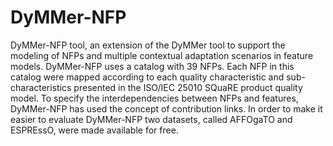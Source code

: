 # **DyMMer-NFP** #

DyMMer-NFP tool, an extension of the DyMMer tool to support the modeling of NFPs and multiple contextual adaptation scenarios in feature models. DyMMer-NFP uses a catalog with 39 NFPs. Each NFP in this catalog were mapped according to each quality characteristic and sub-characteristics presented in the ISO/IEC 25010 SQuaRE product quality model. To specify the interdependencies between NFPs and features, DyMMer-NFP has used the concept of contribution links. In order to make it easier to evaluate DyMMer-NFP two datasets, called AFFOgaTO and ESPREssO, were made available for free.
